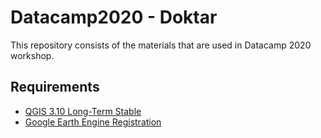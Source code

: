 # Datacamp2020 - Doktar

This repository consists of the materials that are used in Datacamp 2020 workshop.

## Requirements

- [QGIS 3.10 Long-Term Stable](https://qgis.org/en/site/forusers/download.html)
- [Google Earth Engine Registration](https://code.earthengine.google.com/)
